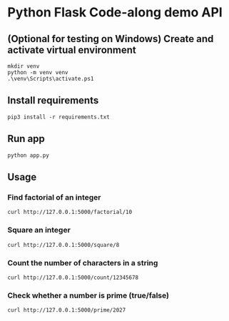 # Python Flask Code-along demo API

## (Optional for testing on Windows) Create and activate virtual environment

```
mkdir venv
python -m venv venv
.\venv\Scripts\activate.ps1
```

## Install requirements

`pip3 install -r requirements.txt`

## Run app

`python app.py`

## Usage

### Find factorial of an integer

`curl http://127.0.0.1:5000/factorial/10`

### Square an integer

`curl http://127.0.0.1:5000/square/8`

### Count the number of characters in a string

`curl http://127.0.0.1:5000/count/12345678`

### Check whether a number is prime (true/false)

`curl http://127.0.0.1:5000/prime/2027`
